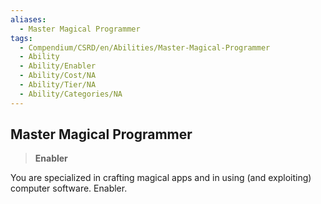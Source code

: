```yaml
---
aliases:
  - Master Magical Programmer
tags:
  - Compendium/CSRD/en/Abilities/Master-Magical-Programmer
  - Ability
  - Ability/Enabler
  - Ability/Cost/NA
  - Ability/Tier/NA
  - Ability/Categories/NA
---
```

  
    
## Master Magical Programmer   
>**Enabler**  
    
You are specialized in crafting magical apps and in using (and exploiting) computer software. Enabler.  
  
  
